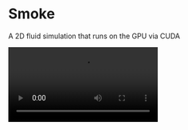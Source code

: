 # Smoke
A 2D fluid simulation that runs on the GPU via CUDA

<video src="example_video.mp4"></video>
